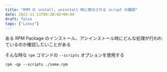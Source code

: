 ```yaml
---
title: "RPM の install, uninstall 時に実行される script の確認"
date: 2022-11-11T08:38:02+09:00
draft: false
tags: ["Linux"]
---
```


ある RPM Package のインストール、アンインストール時にどんな処理が行われているのか確認したいことがある

そんな時な `rpm` コマンドの `--scripts` オプションを使用する

```
rpm -qp --scripts ./some.rpm
```
